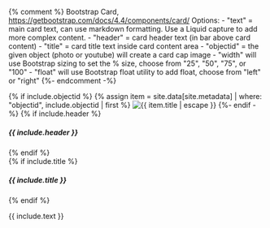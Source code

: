 {% comment %}
    Bootstrap Card, https://getbootstrap.com/docs/4.4/components/card/
    Options:
    - "text" = main card text, can use markdown formatting. Use a Liquid capture to add more complex content.
    - "header" = card header text (in bar above card content)
    - "title" = card title text inside card content area
    - "objectid" = the given object (photo or youtube) will create a card cap image
    - "width" will use Bootstrap sizing to set the % size, choose from "25", "50", "75", or "100"
    - "float" will use Bootstrap float utility to add float, choose from "left" or "right"
{%- endcomment -%}
<div class="card mb-3 {% if include.float %}float-{{ include.float }} {% endif %}{% if include.width %}w-{{ include.width }}{% endif %}">
{% if include.objectid %}
{% assign item = site.data[site.metadata] | where: "objectid", include.objectid | first %}
<img class="card-img-top" src="{% unless item.youtubeid %}{{ site.cdm-url }}/digital/iiif/{{ site.cdm-collection-id }}/{{ item.cdmid }}/full/max/0/default.jpg{% else %}https://img.youtube.com/vi/{{ item.youtubeid }}/maxresdefault.jpg{% endunless %}" alt="{{ item.title | escape }}">
{%- endif -%}
{% if include.header %}<h5 class="card-header">{{ include.header }}</h5>{% endif %}
<div class="card-body">
{% if include.title %}<h5 class="card-title">{{ include.title }}</h5>{% endif %}
<div class="card-text" markdown="1">

{{ include.text }}

</div>
</div>
</div>
